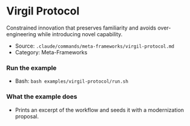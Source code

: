 # Virgil Protocol

Constrained innovation that preserves familiarity and avoids over-engineering while introducing novel capability.

- Source: `.claude/commands/meta-frameworks/virgil-protocol.md`
- Category: Meta-Frameworks

### Run the example
- Bash: `bash examples/virgil-protocol/run.sh`

### What the example does
- Prints an excerpt of the workflow and seeds it with a modernization proposal.